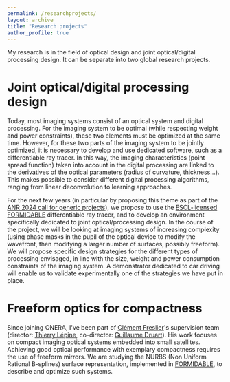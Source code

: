 ```yaml
---
permalink: /researchprojects/
layout: archive
title: "Research projects"
author_profile: true
---
```


My research is in the field of optical design and joint optical/digital processing design. It can be separate into two global research projects. 

Joint optical/digital processing design 
======

Today, most imaging systems consist of an optical system and digital processing. For the imaging system to be optimal (while respecting weight and power constraints), these two elements must be optimized at the same time. However, for these two parts of the imaging system to be jointly optimized, it is necessary to develop and use dedicated software, such as a differentiable ray tracer. In this way, the imaging characteristics (point spread function) taken into account in the digital processing are linked to the derivatives of the optical parameters (radius of curvature, thickness...). This makes possible to consider different digital processing algorithms, ranging from linear deconvolution to learning approaches. 

For the next few years (in particular by proposing this theme as part of the [ANR 2024 call for generic projects](https://anr.fr/en/call-for-proposals-details/call/generic-call-for-proposals-aapg-2024/)), we propose to use the [ESCL-licensed FORMIDABLE](https://www.space-codev.org/communities-projects/) differentiable ray tracer, and to develop an environment specifically dedicated to joint optical/processing design. In the course of the project, we will be looking at imaging systems of increasing complexity (using phase masks in the pupil of the optical device to modify the wavefront, then modifying a larger number of surfaces, possibly freeform). We will propose specific design strategies for the different types of processing envisaged, in line with the size, weight and power consumption constraints of the imaging system. A demonstrator dedicated to car driving will enable us to validate experimentally one of the strategies we have put in place.

Freeform optics for compactness
======

Since joining ONERA, I've been part of [Clément Freslier](https://fr.linkedin.com/in/clementfreslier)'s supervision team (director: [Thierry Lépine](https://fr.linkedin.com/in/thierry-l%C3%A9pine-031307163), co-director: [Guillaume Druart](https://fr.linkedin.com/in/guillaume-druart-3b972a219)). His work focuses on compact imaging optical systems embedded into small satellites. Achieving good optical performance with exemplary compactness requires the use of freeform mirrors. We are studying the NURBS (Non Uniform Rational B-splines) surface representation, implemented in [FORMIDABLE](https://www.space-codev.org/communities-projects/), to describe and optimize such systems. 

